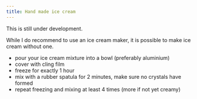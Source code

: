 ```yaml
---
title: Hand made ice cream
---
```


This is still under development.

While I do recommend to use an ice cream maker, it is possible to make ice cream
without one.

- pour your ice cream mixture into a bowl (preferably aluminium)
- cover with cling film
- freeze for exactly 1 hour
- mix with a rubber spatula for 2 minutes, make sure no crystals have formed
- repeat freezing and mixing at least 4 times (more if not yet creamy)
